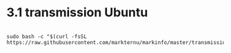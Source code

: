 # 3.1 transmission Ubuntu

```

sudo bash -c "$(curl -fsSL https://raw.githubusercontent.com/markternu/markinfo/master/transmission/ubuntutr.sh)"

```




